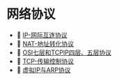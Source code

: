# 网络协议

- 📄 [IP-网际互连协议](网络协议/IP-网际互连协议.md)
- 📄 [NAT-地址转化协议](网络协议/NAT-地址转化协议.md)
- 📄 [OSI七层和TCPIP四层、五层协议](网络协议/OSI七层和TCPIP四层、五层协议.md)
- 📄 [TCP-传输控制协议](网络协议/TCP-传输控制协议.md)
- 📄 [虚拟IP与ARP协议](网络协议/虚拟IP与ARP协议.md)

‍

‍
